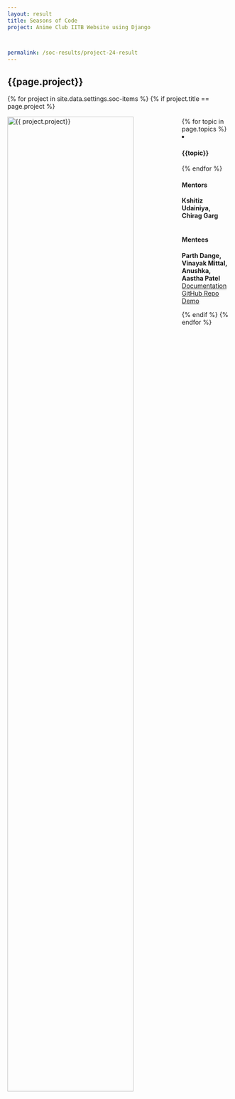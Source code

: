 ```yaml
---
layout: result
title: Seasons of Code
project: Anime Club IITB Website using Django


    
permalink: /soc-results/project-24-result
---
```


<h2 class="display1 m-3 p-3 text-center customcol">{{page.project}}</h2>
{% for project in site.data.settings.soc-items %}
{% if project.title == page.project %}

<div>
    <img src="{{ site.baseurl }}/{{ project.image }}"  width = "75%" height="auto"  alt="{{ project.project}}" class="border rounded" style = "float: left; margin-top: 3%; margin-right: 3%">
</div>


<div class="mentor-mentee-section">
    <br>
        {% for topic in page.topics %}
        <li><h4 class="text-primary text-center">{{topic}}</h4></li>
        {% endfor %}
    <br>
    <h4 class="mentor-title" style="display: block; fontWeight: 800">Mentors</h4>   
    <h4 class="mentors" style="display: inline;">Kshitiz Udainiya, Chirag Garg</h4>    
    <br>  <br>
    <h4 class="mentor-title" style="display: block;">Mentees</h4> 
    <h4 class="mentors" style="display: inline;">Parth Dange, Vinayak Mittal, Anushka, Aastha Patel</h4>
    </div>

<div class = "button-holder">
    <div class="button-res"><a href="https://docs.google.com/document/d/1xIV21KWZiu_CTFRtKhciNeDihmwSfnb_g4ZVwR42KuQ/edit?usp=sharing" role="button">Documentation</a></div>
    <div class="button-res"><a href="https://github.com/SoC-Club-Website/final-website" role="button">GitHub Repo</a></div>
    <div class="button-res"><a href="https://drive.google.com/file/d/12RqVYio2Rf6T3JVVXd9DIkSAQB1cZXrj/view?usp=sharing" role="button">Demo</a></div>
</div>

{% endif %}
{% endfor %}
